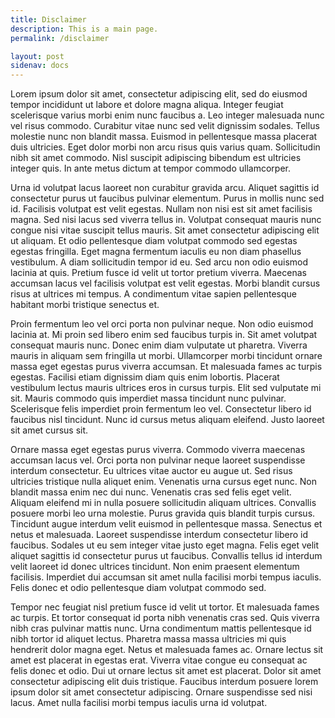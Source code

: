 ```yaml
---
title: Disclaimer
description: This is a main page.
permalink: /disclaimer

layout: post
sidenav: docs
---
```

Lorem ipsum dolor sit amet, consectetur adipiscing elit, sed do eiusmod tempor incididunt ut labore et dolore magna aliqua. Integer feugiat scelerisque varius morbi enim nunc faucibus a. Leo integer malesuada nunc vel risus commodo. Curabitur vitae nunc sed velit dignissim sodales. Tellus molestie nunc non blandit massa. Euismod in pellentesque massa placerat duis ultricies. Eget dolor morbi non arcu risus quis varius quam. Sollicitudin nibh sit amet commodo. Nisl suscipit adipiscing bibendum est ultricies integer quis. In ante metus dictum at tempor commodo ullamcorper.

Urna id volutpat lacus laoreet non curabitur gravida arcu. Aliquet sagittis id consectetur purus ut faucibus pulvinar elementum. Purus in mollis nunc sed id. Facilisis volutpat est velit egestas. Nullam non nisi est sit amet facilisis magna. Sed nisi lacus sed viverra tellus in. Volutpat consequat mauris nunc congue nisi vitae suscipit tellus mauris. Sit amet consectetur adipiscing elit ut aliquam. Et odio pellentesque diam volutpat commodo sed egestas egestas fringilla. Eget magna fermentum iaculis eu non diam phasellus vestibulum. A diam sollicitudin tempor id eu. Sed arcu non odio euismod lacinia at quis. Pretium fusce id velit ut tortor pretium viverra. Maecenas accumsan lacus vel facilisis volutpat est velit egestas. Morbi blandit cursus risus at ultrices mi tempus. A condimentum vitae sapien pellentesque habitant morbi tristique senectus et.

Proin fermentum leo vel orci porta non pulvinar neque. Non odio euismod lacinia at. Mi proin sed libero enim sed faucibus turpis in. Sit amet volutpat consequat mauris nunc. Donec enim diam vulputate ut pharetra. Viverra mauris in aliquam sem fringilla ut morbi. Ullamcorper morbi tincidunt ornare massa eget egestas purus viverra accumsan. Et malesuada fames ac turpis egestas. Facilisi etiam dignissim diam quis enim lobortis. Placerat vestibulum lectus mauris ultrices eros in cursus turpis. Elit sed vulputate mi sit. Mauris commodo quis imperdiet massa tincidunt nunc pulvinar. Scelerisque felis imperdiet proin fermentum leo vel. Consectetur libero id faucibus nisl tincidunt. Nunc id cursus metus aliquam eleifend. Justo laoreet sit amet cursus sit.

Ornare massa eget egestas purus viverra. Commodo viverra maecenas accumsan lacus vel. Orci porta non pulvinar neque laoreet suspendisse interdum consectetur. Eu ultrices vitae auctor eu augue ut. Sed risus ultricies tristique nulla aliquet enim. Venenatis urna cursus eget nunc. Non blandit massa enim nec dui nunc. Venenatis cras sed felis eget velit. Aliquam eleifend mi in nulla posuere sollicitudin aliquam ultrices. Convallis posuere morbi leo urna molestie. Purus gravida quis blandit turpis cursus. Tincidunt augue interdum velit euismod in pellentesque massa. Senectus et netus et malesuada. Laoreet suspendisse interdum consectetur libero id faucibus. Sodales ut eu sem integer vitae justo eget magna. Felis eget velit aliquet sagittis id consectetur purus ut faucibus. Convallis tellus id interdum velit laoreet id donec ultrices tincidunt. Non enim praesent elementum facilisis. Imperdiet dui accumsan sit amet nulla facilisi morbi tempus iaculis. Felis donec et odio pellentesque diam volutpat commodo sed.

Tempor nec feugiat nisl pretium fusce id velit ut tortor. Et malesuada fames ac turpis. Et tortor consequat id porta nibh venenatis cras sed. Quis viverra nibh cras pulvinar mattis nunc. Urna condimentum mattis pellentesque id nibh tortor id aliquet lectus. Pharetra massa massa ultricies mi quis hendrerit dolor magna eget. Netus et malesuada fames ac. Ornare lectus sit amet est placerat in egestas erat. Viverra vitae congue eu consequat ac felis donec et odio. Dui ut ornare lectus sit amet est placerat. Dolor sit amet consectetur adipiscing elit duis tristique. Faucibus interdum posuere lorem ipsum dolor sit amet consectetur adipiscing. Ornare suspendisse sed nisi lacus. Amet nulla facilisi morbi tempus iaculis urna id volutpat.